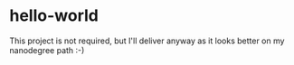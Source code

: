 # hello-world

This project is not required, but I'll deliver anyway as it looks better on my nanodegree path :-)
